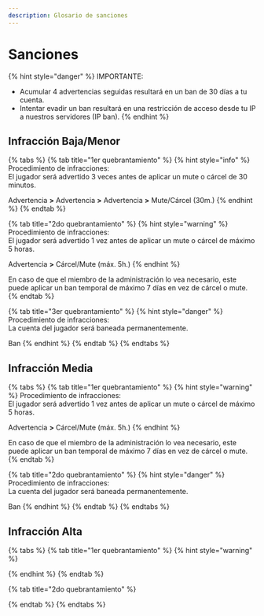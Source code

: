 ```yaml
---
description: Glosario de sanciones
---
```


# Sanciones

{% hint style="danger" %}
IMPORTANTE:

* Acumular 4 advertencias seguidas resultará en un ban de 30 días a tu cuenta.
* Intentar evadir un ban resultará en una restricción de acceso desde tu IP a nuestros servidores \(IP ban\).
{% endhint %}

## Infracción Baja/Menor

{% tabs %}
{% tab title="1er quebrantamiento" %}
{% hint style="info" %}
Procedimiento de infracciones:  
El jugador será advertido 3 veces antes de aplicar un mute o cárcel de 30 minutos.

Advertencia **&gt;** Advertencia **&gt;** Advertencia **&gt;** Mute/Cárcel \(30m.\)
{% endhint %}
{% endtab %}

{% tab title="2do quebrantamiento" %}
{% hint style="warning" %}
Procedimiento de infracciones:  
El jugador será advertido 1 vez antes de aplicar un mute o cárcel de máximo 5 horas.

Advertencia **&gt;** Cárcel/Mute \(máx. 5h.\)
{% endhint %}

En caso de que el miembro de la administración lo vea necesario, este puede aplicar un ban temporal de máximo 7 días en vez de cárcel o mute.
{% endtab %}

{% tab title="3er quebrantamiento" %}
{% hint style="danger" %}
Procedimiento de infracciones:  
La cuenta del jugador será baneada permanentemente.

Ban
{% endhint %}
{% endtab %}
{% endtabs %}

## Infracción Media

{% tabs %}
{% tab title="1er quebrantamiento" %}
{% hint style="warning" %}
Procedimiento de infracciones:  
El jugador será advertido 1 vez antes de aplicar un mute o cárcel de máximo 5 horas.

Advertencia **&gt;** Cárcel/Mute \(máx. 5h.\)
{% endhint %}

En caso de que el miembro de la administración lo vea necesario, este puede aplicar un ban temporal de máximo 7 días en vez de cárcel o mute.
{% endtab %}

{% tab title="2do quebrantamiento" %}
{% hint style="danger" %}
Procedimiento de infracciones:  
La cuenta del jugador será baneada permanentemente.

Ban
{% endhint %}
{% endtab %}
{% endtabs %}

## Infracción Alta

{% tabs %}
{% tab title="1er quebrantamiento" %}
{% hint style="warning" %}

{% endhint %}
{% endtab %}

{% tab title="2do quebrantamiento" %}

{% endtab %}
{% endtabs %}

